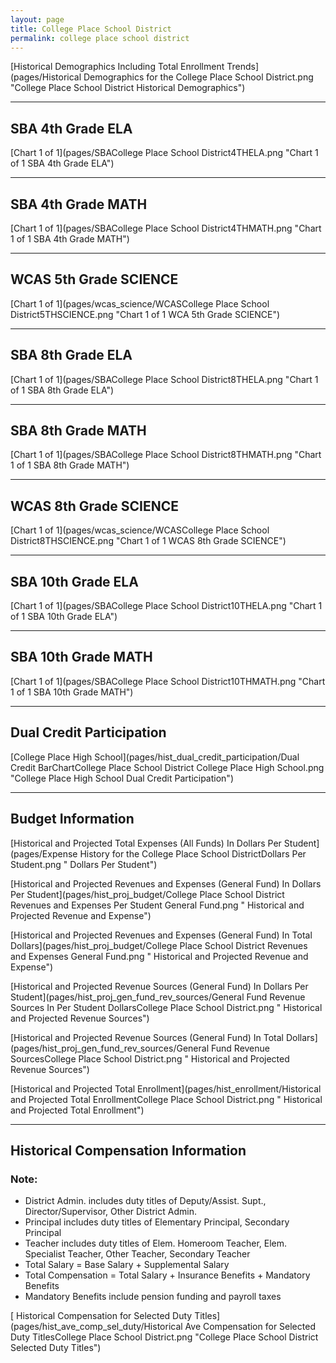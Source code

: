 ```yaml
---
layout: page
title: College Place School District
permalink: college place school district
---
```



[Historical Demographics Including Total Enrollment Trends](pages/Historical Demographics for the College Place School District.png "College Place School District Historical Demographics")

___

## SBA 4th Grade ELA

[Chart 1 of 1](pages/SBACollege Place School District4THELA.png "Chart 1 of 1 SBA 4th Grade ELA")


___

## SBA 4th Grade MATH

[Chart 1 of 1](pages/SBACollege Place School District4THMATH.png "Chart 1 of 1 SBA 4th Grade MATH")


___

## WCAS 5th Grade SCIENCE

[Chart 1 of 1](pages/wcas_science/WCASCollege Place School District5THSCIENCE.png "Chart 1 of 1 WCA 5th Grade SCIENCE")


___

## SBA 8th Grade ELA

[Chart 1 of 1](pages/SBACollege Place School District8THELA.png "Chart 1 of 1 SBA 8th Grade ELA")


___

## SBA 8th Grade MATH

[Chart 1 of 1](pages/SBACollege Place School District8THMATH.png "Chart 1 of 1 SBA 8th Grade MATH")


___

## WCAS 8th Grade SCIENCE

[Chart 1 of 1](pages/wcas_science/WCASCollege Place School District8THSCIENCE.png "Chart 1 of 1 WCAS 8th Grade SCIENCE")


___

## SBA 10th Grade ELA

[Chart 1 of 1](pages/SBACollege Place School District10THELA.png "Chart 1 of 1 SBA 10th Grade ELA")


___

## SBA 10th Grade MATH

[Chart 1 of 1](pages/SBACollege Place School District10THMATH.png "Chart 1 of 1 SBA 10th Grade MATH")


___

## Dual Credit Participation

[College Place High School](pages/hist_dual_credit_participation/Dual Credit BarChartCollege Place School District College Place High School.png "College Place High School Dual Credit Participation")


___

## Budget Information

[Historical and Projected Total Expenses (All Funds) In Dollars Per Student](pages/Expense History for the College Place School DistrictDollars Per Student.png " Dollars Per Student")

[Historical and Projected Revenues and Expenses (General Fund) In Dollars Per Student](pages/hist_proj_budget/College Place School District Revenues and Expenses Per Student General Fund.png " Historical and Projected Revenue and Expense")

[Historical and Projected Revenues and Expenses (General Fund) In Total Dollars](pages/hist_proj_budget/College Place School District Revenues and Expenses General Fund.png " Historical and Projected Revenue and Expense")

[Historical and Projected Revenue Sources (General Fund) In Dollars Per Student](pages/hist_proj_gen_fund_rev_sources/General Fund Revenue Sources In Per Student DollarsCollege Place School District.png " Historical and Projected Revenue Sources")

[Historical and Projected Revenue Sources (General Fund) In Total Dollars](pages/hist_proj_gen_fund_rev_sources/General Fund Revenue SourcesCollege Place School District.png " Historical and Projected Revenue Sources")

[Historical and Projected Total Enrollment](pages/hist_enrollment/Historical and Projected Total EnrollmentCollege Place School District.png " Historical and Projected Total Enrollment")


___

## Historical Compensation Information
### Note:
- District Admin. includes duty titles of Deputy/Assist. Supt., Director/Supervisor, Other District Admin.
- Principal includes duty titles of Elementary Principal, Secondary Principal
- Teacher includes duty titles of Elem. Homeroom Teacher, Elem. Specialist Teacher, Other Teacher, Secondary Teacher
- Total Salary = Base Salary + Supplemental Salary
- Total Compensation = Total Salary + Insurance Benefits + Mandatory Benefits
- Mandatory Benefits include pension funding and payroll taxes

[ Historical Compensation for Selected Duty Titles](pages/hist_ave_comp_sel_duty/Historical Ave Compensation for Selected Duty TitlesCollege Place School District.png "College Place School District Selected Duty Titles")

